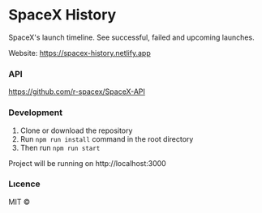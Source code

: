 # SpaceX History
SpaceX's launch timeline. See successful, failed and upcoming launches.

Website: https://spacex-history.netlify.app

### API
https://github.com/r-spacex/SpaceX-API

### Development

1. Clone or download the repository
2. Run `npm run install` command in the root directory
3. Then run `npm run start`

Project will be running on http://localhost:3000

### Lıcence
MIT ©
